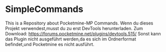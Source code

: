 # SimpleCommands
This is a Repository about Pocketmine-MP Commands.
Wenn du dieses Projekt verwendest,musst du zu erst DevTools herunterladen.
Zum Download: https://forums.pocketmine.net/plugins/devtools.515/
Sonst kann das Plugin nicht ausgeführt werden,da es sich im Ordnerformat befindet,und Pocketmine es nicht ausführt.
